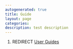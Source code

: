 ```yaml
---
autogenerated: true
title: Guide
layout: page
categories: 
description: test description
---
```


1.  REDIRECT [User Guides](User_Guides)
